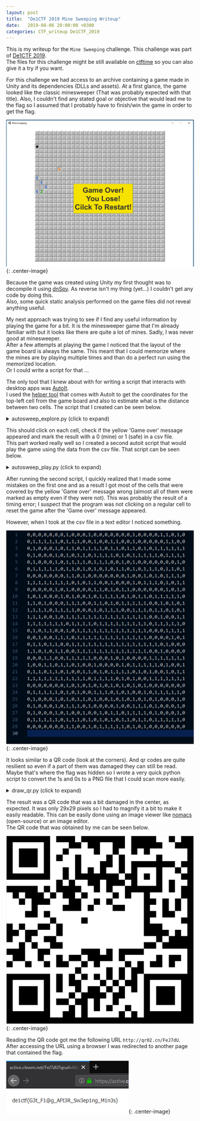 ```yaml
---
layout: post
title:  "De1CTF 2019 Mine Sweeping Writeup"
date:   2019-08-06 20:00:00 +0300
categories: CTF_writeup De1CTF_2019
---
```

This is my writeup for the `Mine Sweeping` challenge. This challenge was part of [De1CTF 2019](https://ctftime.org/event/843).  
The files for this challenge might be still available on [ctftime](https://ctftime.org/task/8921) so you can also give it a try if you want.  

For this challenge we had access to an archive containing a game made in Unity and its dependencies (DLLs and assets). At a first glance, the game looked like the classic minesweeper (That was probably expected with that title). Also, I couldn't find any stated goal or objective that would lead me to the flag so I assumed that I probably have to finish/win the game in order to get the flag.

![Minesweeper game](/assets/img/De1CTF_2019/minesweeping_1.png){: .center-image}

Because the game was created using Unity my first thought was to decompile it using [dnSpy](https://github.com/0xd4d/dnSpy). As reverse isn't my thing (yet...) I couldn't get any code by doing this.  
Also, some quick static analysis performed on the game files did not reveal anything useful.  

My next approach was trying to see if I find any useful information by playing the game for a bit. It is the minesweeper game that I'm already familiar with but it looks like there are quite a lot of mines. Sadly, I was never good at minesweeper.  
After a few attempts at playing the game I noticed that the layout of the game board is always the same. This meant that I could memorize where the mines are by playing multiple times and than do a perfect run using the memorized location.  
Or I could write a script for that ...  

The only tool that I knew about with for writing a script that interacts with desktop apps was [AutoIt](https://www.autoitscript.com/site/).  
I used the [helper tool](https://www.autoitscript.com/autoit3/docs/intro/au3spy.htm) that comes with AutoIt to get the coordinates for the top-left cell from the game board and also to estimate what is the distance between two cells.
The script that I created can be seen below.  

<details>
  <summary>autosweep_explore.py (click to expand)</summary>
<p>
{% highlight autoit %}
#include <AutoItConstants.au3>
#include <FileConstants.au3>

# Coordinates for the top-left corner
$start_x = 880
$start_y = 110

$offset_x = 25
$offset_y = 25

# One of the pixels that turns yellow if we click on a mine
$check_pixel_x = 1100
$check_pixel_y = 465


# return False if the 'Game over' message is displayed and True otherwise
Func CheckColor() 
   $color = PixelGetColor($check_pixel_x, $check_pixel_y)
   $bad = 0xF5E200 # The yellow that appears when the 'game over' message is displayed

   If $color == $bad Then
	  return False
   Else
	  return True
   Endif
EndFunc


# Click on a cell specified by its coordinates 
# (game board coordinates, not screen pixel coords)
Func CheckCell($row, $col)
   CheckColor()

   $x = $start_x + $row * $offset_x
   $y = $start_y + $col * $offset_y
   MouseClick($MOUSE_CLICK_LEFT, $x, $y)
   Sleep(50)
   If CheckColor() Then
	  ConsoleWrite("Checking " & $row & " - " & $col & " - OK" & @CRLF)
	  return 1
   Else
	  ConsoleWrite("Checking " & $row & " - " & $col & " - BAD" & @CRLF)
	  MouseClick($MOUSE_CLICK_LEFT, $check_pixel_x, $check_pixel_y)
	  return 0
   EndIf
EndFunc

ConsoleWrite("Starting autosweep_explore" & @CRLF)

$min_row = 0
$max_row = 28
$min_col = 0
$max_col = 28

$hFile = FileOpen("mines.csv", $FO_OVERWRITE)

For $i = $min_row To $max_row Step 1
   For $j = $min_col To $max_col Step 1
	  $tmp = CheckCell($j,$i)

	  FileWrite($hFile, $tmp)
	  FileWrite($hFile, ",")

	  Sleep(20)
   Next

   FileWrite($hFile, @CRLF)
Next
{% endhighlight%}
</p>
</details>

This should click on each cell, check if the yellow 'Game over' message appeared and mark the result with a 0 (mine) or 1 (safe) in a csv file.  
This part worked really well so I created a second autoit script that would play the game using the data from the csv file. That script can be seen below.

<details>
  <summary>autosweep_play.py (click to expand)</summary>
<p>
{% highlight autoit %}
#include <AutoItConstants.au3>
#include <FileConstants.au3>

# Coordinates for the top-left corner
$start_x = 880
$start_y = 110

$offset_x = 25
$offset_y = 25

# One of the pixels that turns yellow if we click on a mine
$check_pixel_x = 1100
$check_pixel_y = 465


# return False if the 'Game over' message is displayed and True otherwise
Func CheckColor() 
   $color = PixelGetColor($check_pixel_x, $check_pixel_y)
   $bad = 0xF5E200 # The yellow that appears when the 'game over' message is displayed

   If $color == $bad Then
	  return False
   Else
	  return True
   Endif
EndFunc

Func ClickCell($row, $col)
   $x = $start_x + $row * $offset_x
   $y = $start_y + $col * $offset_y
   MouseClick($MOUSE_CLICK_LEFT, $x, $y)

EndFunc

ConsoleWrite("Starting autosweep_play" & @CRLF)

$min_row = 0
$max_row = 28

$min_col = 0
$max_col = 28

$hFile = FileOpen("mines.csv", $FO_READ)

For $i = $min_row To $max_row Step 1
   For $j = $min_col To $max_col Step 1

	  $t = FileRead($hFile, 1)
	  FileRead($hFile, 1)

	  $row = $j
	  $col = $i

	  If $t == '1' Then
		 ConsoleWrite("" & $row & " - " & $col & " = 1 => CLICK" & @CRLF)
		 ClickCell($row, $col)

		 Sleep(60)
		 If CheckColor() == False Then
			ConsoleWrite("ERROR")
			Exit
		 EndIf
	  Else
		 ConsoleWrite("" & $row & " - " & $col & " = 0 => NOPE" & @CRLF)
	  EndIf


   Next

   FileRead($hFile, 2)
Next
{% endhighlight%}
</p>
</details>

After running the second script, I quickly realized that I made some mistakes on the first one and as a result I got most of the cells that were covered by the yellow 'Game over' message wrong (almost all of them were marked as empty even if they were not). This was probably the result of a timing error;  I suspect that the program was not clicking on a regular cell to reset the game after the 'Game over' message appeared.  

However, when I took at the csv file in a text editor I noticed something.

![CSV data](/assets/img/De1CTF_2019/minesweeping_2.png){: .center-image}

It looks similar to a QR code (look at the corners). And qr codes are quite resilient so even if a part of them was damaged they can still be read.  
Maybe that's where the flag was hidden so I wrote a very quick python script to convert the 1s and 0s to a PNG file that I could scan more easily.  


<details>
  <summary>draw_qr.py (click to expand)</summary>
<p>
    {% highlight python %}
    from PIL import Image
import numpy as np

t = np.zeros([30, 30])

f = open('mines.csv')
i = 0
j = 0
for line in f:
	line = line.strip()
	for char in line.split(','):
		if char == '1':
			t[i][j] = 255
		elif char == '0':
			t[i][j] = 0
		j+=1

	i+=1
	j=0

img = Image.fromarray(t.astype('uint8'))

img.save("result.png")
    {% endhighlight %}
</p>
</details>

The result was a QR code that was a bit damaged in the center, as expected. It was only 29x29 pixels so I had to magnify it a bit to make it easily readable. This can be easily done using an image viewer like [nomacs](https://github.com/nomacs/nomacs) (open-source) or an image editor.  
The QR code that was obtained by me can be seen below.  

![Damaged QR code](/assets/img/De1CTF_2019/minesweeping_3.png){: .center-image}

Reading the QR code got me the following URL `http://qr02.cn/FeJ7dU`.  
After accessing the URL using a browser I was redirected to another page that contained the flag.

![Flag](/assets/img/De1CTF_2019/minesweeping_4.png){: .center-image}